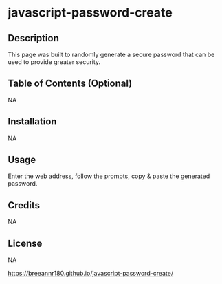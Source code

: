 # javascript-password-create



## Description

This page was built to randomly generate a secure password that can be used to provide greater security.

## Table of Contents (Optional)

NA

## Installation

NA

## Usage

Enter the web address, follow the prompts, copy & paste the generated password.

## Credits

NA

## License

NA

https://breeannr180.github.io/javascript-password-create/




